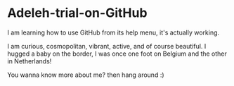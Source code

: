 # Adeleh-trial-on-GitHub
I am learning how to use GitHub from its help menu, it's actually working.

I am curious, cosmopolitan, vibrant, active, and of course beautiful.
I hugged a baby on the border,
I was once one foot on Belgium and the other in Netherlands!

You wanna know more about me? then hang around :)
